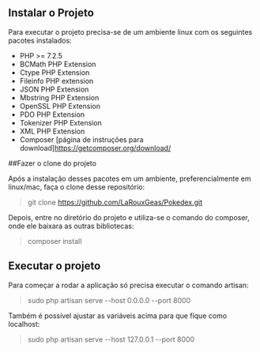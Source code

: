 ## Instalar o Projeto

Para executar o projeto precisa-se de um ambiente linux com os seguintes pacotes instalados:
- PHP >= 7.2.5
- BCMath PHP Extension
- Ctype PHP Extension
- Fileinfo PHP extension
- JSON PHP Extension
- Mbstring PHP Extension
- OpenSSL PHP Extension
- PDO PHP Extension
- Tokenizer PHP Extension
- XML PHP Extension
- Composer [página de instruções para download]<https://getcomposer.org/download/>

##Fazer o clone do projeto

Após a instalação desses pacotes em um ambiente, preferencialmente em linux/mac, faça o clone desse repositório:
>git clone https://github.com/LaRouxGeas/Pokedex.git

Depois, entre no diretório do projeto e utiliza-se o comando do composer, onde ele baixara as outras bibliotecas:
>composer install

## Executar o projeto

Para começar a rodar a aplicação só precisa executar o comando artisan:
>sudo php artisan serve --host 0.0.0.0 --port 8000

Também é possível ajustar as variáveis acima para que fique como localhost:
>sudo php artisan serve --host 127.0.0.1 --port 8000
